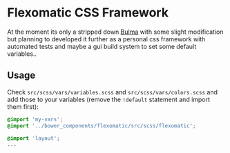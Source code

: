 # Flexomatic CSS Framework

At the moment its only a stripped down [Bulma](http://bulma.io/) with some slight modification but planning to developed it further as a personal css framework with automated tests and maybe a gui build system to set some default variables..

## Usage

Check `src/scss/vars/variables.scss` and `src/scss/vars/colors.scss` and add those to your variables (remove the `!default` statement and import them first):

```scss
@import 'my-vars';
@import '../bower_components/flexomatic/src/scss/flexomatic';

@import 'layout';
...
```
